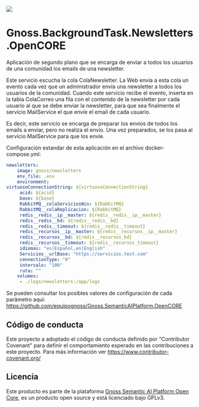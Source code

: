 ![](https://content.gnoss.ws/imagenes/proyectos/personalizacion/7e72bf14-28b9-4beb-82f8-e32a3b49d9d3/cms/logognossazulprincipal.png)

# Gnoss.BackgroundTask.Newsletters.OpenCORE

Aplicación de segundo plano que se encarga de enviar a todos los usuarios de una comunidad los emails de una newsletter.

Este servicio escucha la cola ColaNewsletter. La Web envía a esta cola un evento cada vez que un administrador envía una newsletter a todos los usuarios de la comunidad. Cuando este servicio recibe el evento, inserta en la tabla ColaCorreo una fila con el contenido de la newsletter por cada usuario al que se debe enviar la newsletter, para que sea finalmente el servicio MailService el que envíe el email de cada usuario. 

Es decir, este servicio se encarga de preparar los envíos de todos los emails a enviar, pero no realiza el envío. Una vez preparados, se los pasa al servicio MailService para que los envíe.

Configuración estandar de esta aplicación en el archivo docker-compose.yml: 

```yml
newsletters:
    image: gnoss/newsletters
    env_file: .env
    environment:
virtuosoConnectionString: ${virtuosoConnectionString}
     acid: ${acid}
     base: ${base}
     RabbitMQ__colaServiciosWin: ${RabbitMQ}
     RabbitMQ__colaReplicacion: ${RabbitMQ}
     redis__redis__ip__master: ${redis__redis__ip__master}
     redis__redis__bd: ${redis__redis__bd}
     redis__redis__timeout: ${redis__redis__timeout}
     redis__recursos__ip__master: ${redis__recursos__ip__master}
     redis__recursos__bd: ${redis__recursos_bd}
     redis__recursos__timeout: ${redis__recursos_timeout}
     idiomas: "es|Español,en|English"
     Servicios__urlBase: "https://servicios.test.com"
     connectionType: "0"
     intervalo: "100"
     ruta: ""
    volumes:
     - ./logs/newsletters:/app/logs
```

Se pueden consultar los posibles valores de configuración de cada parámetro aquí: https://github.com/equipognoss/Gnoss.SemanticAIPlatform.OpenCORE

## Código de conducta
Este proyecto a adoptado el código de conducta definido por "Contributor Covenant" para definir el comportamiento esperado en las contribuciones a este proyecto. Para más información ver https://www.contributor-covenant.org/

## Licencia
Este producto es parte de la plataforma [Gnoss Semantic AI Platform Open Core](https://github.com/equipognoss/Gnoss.SemanticAIPlatform.OpenCORE), es un producto open source y está licenciado bajo GPLv3.

